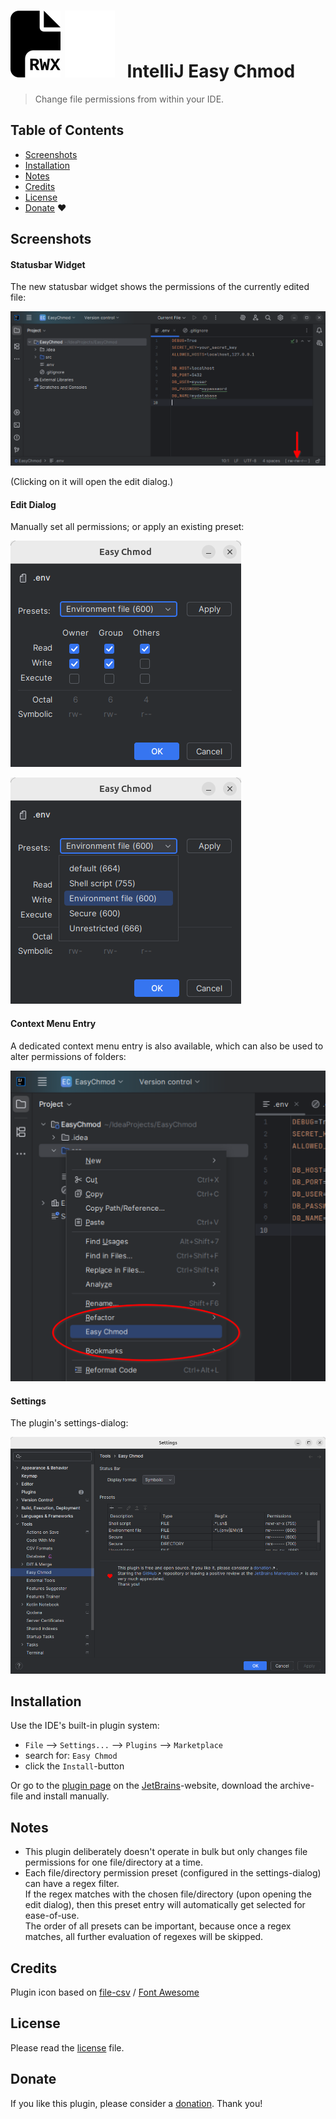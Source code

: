 # ![IntelliJ Easy Chmod](src/main/resources/META-INF/pluginIcon.png#gh-light-mode-only) ![IntelliJ Easy Chmod](src/main/resources/META-INF/pluginIcon_dark.png#gh-dark-mode-only) &nbsp; IntelliJ Easy Chmod

> Change file permissions from within your IDE.

## Table of Contents

* [Screenshots](#screenshots)
* [Installation](#installation)
* [Notes](#notes)
* [Credits](#credits)
* [License](#license)
* [Donate](#donate) :heart:

## Screenshots

#### Statusbar Widget

The new statusbar widget shows the permissions of the currently edited file:

![statusbar](screenshots/statusbar.png)

(Clicking on it will open the edit dialog.)

#### Edit Dialog 

Manually set all permissions; or apply an existing preset:

![dialog](screenshots/dialog.png)

![dialog_presets](screenshots/dialog_presets.png)

#### Context Menu Entry

A dedicated context menu entry is also available, which can also be used to alter permissions of folders:

![contextmenu](screenshots/contextmenu.png)

#### Settings

The plugin's settings-dialog:

![settings](screenshots/settings.png)

## Installation

Use the IDE's built-in plugin system:

* `File` --> `Settings...` --> `Plugins` --> `Marketplace`
* search for: `Easy Chmod`
* click the `Install`-button

Or go to the [plugin page](https://plugins.jetbrains.com/plugin/27492-easy-chmod) on the [JetBrains](https://www.jetbrains.com)-website, download the archive-file and install manually.

## Notes

* This plugin deliberately doesn't operate in bulk but only changes file permissions for one file/directory at a time. 
* Each file/directory permission preset (configured in the settings-dialog) can have a regex filter.  
  If the regex matches with the chosen file/directory (upon opening the edit dialog), then this preset entry will automatically get selected for ease-of-use.  
  The order of all presets can be important, because once a regex matches, all further evaluation of regexes will be skipped.

## Credits

Plugin icon based on [file-csv](https://fontawesome.com/icons/file-csv?f=classic&s=solid) / [Font Awesome](https://fontawesome.com)

## License

Please read the [license](LICENSE) file.

## Donate

If you like this plugin, please consider a [donation](https://paypal.me/AchimSeufert). Thank you!
